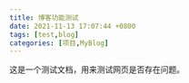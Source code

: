 ```yaml
---
title: 博客功能测试
date: 2021-11-13 17:07:44 +0800
tags: [test,blog]
categories: [项目,MyBlog]
---
```


这是一个测试文档，用来测试网页是否存在问题。



